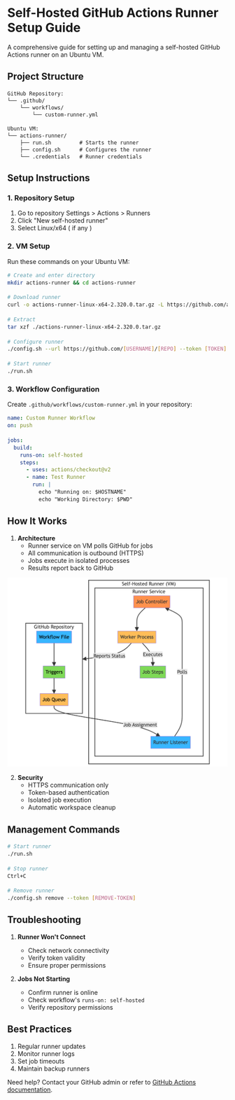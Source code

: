 # Self-Hosted GitHub Actions Runner Setup Guide

A comprehensive guide for setting up and managing a self-hosted GitHub Actions runner on an Ubuntu VM.

## Project Structure

```plaintext
GitHub Repository:
└── .github/
    └── workflows/
        └── custom-runner.yml

Ubuntu VM:
└── actions-runner/
    ├── run.sh         # Starts the runner
    ├── config.sh      # Configures the runner
    └── .credentials   # Runner credentials
```

## Setup Instructions

### 1. Repository Setup
1. Go to repository Settings > Actions > Runners
2. Click "New self-hosted runner"
3. Select Linux/x64 ( if any )

### 2. VM Setup
Run these commands on your Ubuntu VM:
```bash
# Create and enter directory
mkdir actions-runner && cd actions-runner

# Download runner
curl -o actions-runner-linux-x64-2.320.0.tar.gz -L https://github.com/actions/runner/releases/download/v2.320.0/actions-runner-linux-x64-2.320.0.tar.gz

# Extract
tar xzf ./actions-runner-linux-x64-2.320.0.tar.gz

# Configure runner
./config.sh --url https://github.com/[USERNAME]/[REPO] --token [TOKEN]

# Start runner
./run.sh
```

### 3. Workflow Configuration
Create `.github/workflows/custom-runner.yml` in your repository:

```yaml
name: Custom Runner Workflow
on: push

jobs:
  build:
    runs-on: self-hosted
    steps:
      - uses: actions/checkout@v2
      - name: Test Runner
        run: |
          echo "Running on: $HOSTNAME"
          echo "Working Directory: $PWD"
```

## How It Works

1. **Architecture**
   - Runner service on VM polls GitHub for jobs
   - All communication is outbound (HTTPS)
   - Jobs execute in isolated processes
   - Results report back to GitHub
  
![Architecture Diagram](https://raw.githubusercontent.com/Raihan-009/needs-custom-runner/refs/heads/main/custom-runner.png)

2. **Security**
   - HTTPS communication only
   - Token-based authentication
   - Isolated job execution
   - Automatic workspace cleanup

## Management Commands

```bash
# Start runner
./run.sh

# Stop runner
Ctrl+C

# Remove runner
./config.sh remove --token [REMOVE-TOKEN]
```

## Troubleshooting

1. **Runner Won't Connect**
   - Check network connectivity
   - Verify token validity
   - Ensure proper permissions

2. **Jobs Not Starting**
   - Confirm runner is online
   - Check workflow's `runs-on: self-hosted`
   - Verify repository permissions

## Best Practices

1. Regular runner updates
2. Monitor runner logs
3. Set job timeouts
4. Maintain backup runners

Need help? Contact your GitHub admin or refer to [GitHub Actions documentation](https://docs.github.com/en/actions).
